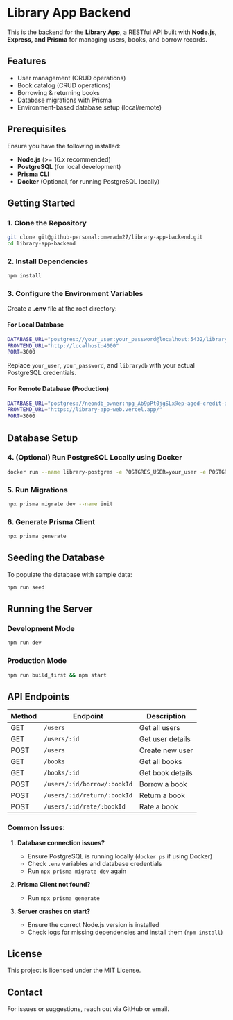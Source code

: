 # Library App Backend

This is the backend for the **Library App**, a RESTful API built with **Node.js, Express, and Prisma** for managing users, books, and borrow records.

## Features

- User management (CRUD operations)
- Book catalog (CRUD operations)
- Borrowing & returning books
- Database migrations with Prisma
- Environment-based database setup (local/remote)

## Prerequisites

Ensure you have the following installed:

- **Node.js** (>= 16.x recommended)
- **PostgreSQL** (for local development)
- **Prisma CLI**
- **Docker** (Optional, for running PostgreSQL locally)

## Getting Started

### 1. Clone the Repository

```sh
git clone git@github-personal:omeradm27/library-app-backend.git
cd library-app-backend
```

### 2. Install Dependencies

```sh
npm install
```

### 3. Configure the Environment Variables

Create a **.env** file at the root directory:

#### For Local Database

```sh
DATABASE_URL="postgres://your_user:your_password@localhost:5432/librarydb"
FRONTEND_URL="http://localhost:4000"
PORT=3000
```

Replace `your_user`, `your_password`, and `librarydb` with your actual PostgreSQL credentials.

#### For Remote Database (Production)

```sh
DATABASE_URL="postgres://neondb_owner:npg_Ab9pPt0jgSLx@ep-aged-credit-a2xlsr5c-pooler.eu-central-1.aws.neon.tech/neondb?sslmode=require"
FRONTEND_URL="https://library-app-web.vercel.app/"
PORT=3000
```

## Database Setup

### 4. (Optional) Run PostgreSQL Locally using Docker

```sh
docker run --name library-postgres -e POSTGRES_USER=your_user -e POSTGRES_PASSWORD=your_password -e POSTGRES_DB=librarydb -p 5432:5432 -d postgres
```

### 5. Run Migrations

```sh
npx prisma migrate dev --name init
```

### 6. Generate Prisma Client

```sh
npx prisma generate
```

## Seeding the Database

To populate the database with sample data:

```sh
npm run seed
```

## Running the Server

### Development Mode

```sh
npm run dev
```

### Production Mode

```sh
npm run build_first && npm start
```

## API Endpoints

| Method | Endpoint                    | Description      |
| ------ | --------------------------- | ---------------- |
| GET    | `/users`                    | Get all users    |
| GET    | `/users/:id`                | Get user details |
| POST   | `/users`                    | Create new user  |
| GET    | `/books`                    | Get all books    |
| GET    | `/books/:id`                | Get book details |
| POST   | `/users/:id/borrow/:bookId` | Borrow a book    |
| POST   | `/users/:id/return/:bookId` | Return a book    |
| POST   | `/users/:id/rate/:bookId`   | Rate a book      |


### Common Issues:

1. **Database connection issues?**

   - Ensure PostgreSQL is running locally (`docker ps` if using Docker)
   - Check `.env` variables and database credentials
   - Run `npx prisma migrate dev` again

2. **Prisma Client not found?**

   - Run `npx prisma generate`

3. **Server crashes on start?**

   - Ensure the correct Node.js version is installed
   - Check logs for missing dependencies and install them (`npm install`)

## License

This project is licensed under the MIT License.

## Contact

For issues or suggestions, reach out via GitHub or email.

